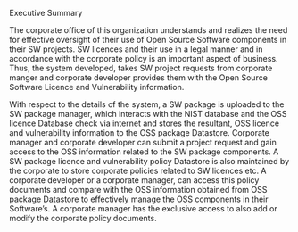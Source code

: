 Executive Summary

The corporate office of this organization understands and realizes the need for effective oversight of their use of Open Source Software components in their SW projects.  SW licences and their use in a legal manner and in accordance with the corporate policy is an important aspect of business. Thus, the system developed, takes SW project requests from corporate manger and corporate developer provides them with the Open Source Software Licence and Vulnerability information.  

With respect to the details of the system, a SW package is uploaded to the SW package manager, which interacts with the NIST database and the OSS licence Database check via internet and stores the resultant, OSS licence and vulnerability information to the OSS package Datastore. Corporate manager and corporate developer can submit a project request and gain access to the OSS information related to the SW package components. A SW package licence and vulnerability policy Datastore is also maintained by the corporate to store corporate policies related to SW licences etc. A corporate developer or a corporate manager, can access this policy documents and compare with the OSS information obtained from OSS package Datastore to effectively manage the OSS components in their Software’s. A corporate manager has the exclusive access to also add or modify the corporate policy documents. 
